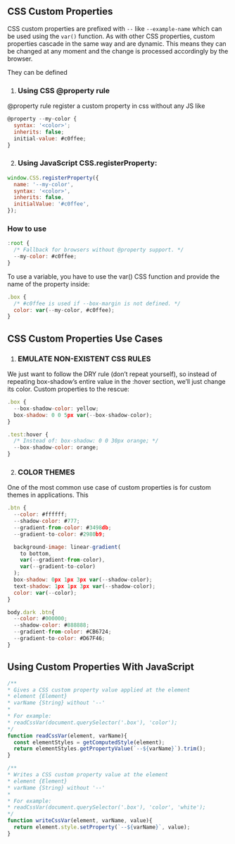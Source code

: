 ## CSS Custom Properties
CSS custom properties are prefixed with `--` like `--example-name` which can be used
using the `var()` function.
As with other CSS properties, custom properties cascade in the same way and 
are dynamic. This means they can be changed at any moment and the change is 
processed accordingly by the browser.

They can be defined
1. ### Using CSS @property rule
@property rule register a custom property in css without any JS like

```javascript
@property --my-color {
  syntax: '<color>';
  inherits: false;
  initial-value: #c0ffee;
}
```

2. ### Using JavaScript CSS.registerProperty:

```javascript
window.CSS.registerProperty({
  name: '--my-color',
  syntax: '<color>',
  inherits: false,
  initialValue: '#c0ffee',
});
```

### How to use
```javascript 
:root {
  /* Fallback for browsers without @property support. */
  --my-color: #c0ffee;
}
```

To use a variable, you have to use the var() CSS function and provide the name of the property inside:
```javascript 
.box {
  /* #c0ffee is used if --box-margin is not defined. */
  color: var(--my-color, #c0ffee);
}
```

## CSS Custom Properties Use Cases
1. ### EMULATE NON-EXISTENT CSS RULES
We just want to follow the DRY rule (don’t repeat yourself), 
so instead of repeating box-shadow’s entire value in the :hover 
section, we’ll just change its color. Custom properties to the rescue:

```javascript
.box {
  --box-shadow-color: yellow;
  box-shadow: 0 0 5px var(--box-shadow-color);
}

.test:hover {
  /* Instead of: box-shadow: 0 0 30px orange; */
  --box-shadow-color: orange;
}
```

2. ### COLOR THEMES
One of the most common use case of custom properties is for custom themes
in applications. This

```javascript
.btn {
  --color: #ffffff;
  --shadow-color: #777;
  --gradient-from-color: #3498db;
  --gradient-to-color: #2980b9;

  background-image: linear-gradient(
    to bottom,
    var(--gradient-from-color),
    var(--gradient-to-color)
  );
  box-shadow: 0px 1px 3px var(--shadow-color);
  text-shadow: 1px 1px 3px var(--shadow-color);
  color: var(--color);
}

body.dark .btn{
  --color: #000000;
  --shadow-color: #888888;
  --gradient-from-color: #CB6724;
  --gradient-to-color: #D67F46;
}
```

## Using Custom Properties With JavaScript
```javascript
/**
* Gives a CSS custom property value applied at the element
* element {Element}
* varName {String} without '--'
*
* For example:
* readCssVar(document.querySelector('.box'), 'color');
*/
function readCssVar(element, varName){
  const elementStyles = getComputedStyle(element);
  return elementStyles.getPropertyValue(`--${varName}`).trim();
}

/**
* Writes a CSS custom property value at the element
* element {Element}
* varName {String} without '--'
*
* For example:
* readCssVar(document.querySelector('.box'), 'color', 'white');
*/
function writeCssVar(element, varName, value){
  return element.style.setProperty(`--${varName}`, value);
}
```